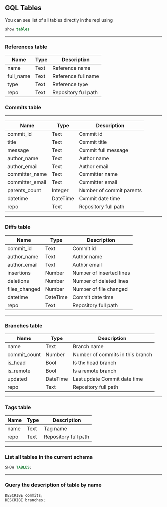 ## GQL Tables

You can see list of all tables directly in the repl using

```sql
show tables

```

---

### References table

| Name      | Type | Description          |
| --------- | ---- | -------------------- |
| name      | Text | Reference name       |
| full_name | Text | Reference full name  |
| type      | Text | Reference type       |
| repo      | Text | Repository full path |

### Commits table

---

| Name            | Type     | Description              |
| --------------- | -------- | ------------------------ |
| commit_id       | Text     | Commit id                |
| title           | Text     | Commit title             |
| message         | Text     | Commit full message      |
| author_name     | Text     | Author name              |
| author_email    | Text     | Author email             |
| committer_name  | Text     | Committer name           |
| committer_email | Text     | Committer email          |
| parents_count   | Integer  | Number of commit parents |
| datetime        | DateTime | Commit date time         |
| repo            | Text     | Repository full path     |

---

### Diffs table

| Name          | Type     | Description              |
| ------------- | -------- | ------------------------ |
| commit_id     | Text     | Commit id                |
| author_name   | Text     | Author name              |
| author_email  | Text     | Author email             |
| insertions    | Number   | Number of inserted lines |
| deletions     | Number   | Number of deleted lines  |
| files_changed | Number   | Number of file changed   |
| datetime      | DateTime | Commit date time         |
| repo          | Text     | Repository full path     |

---

### Branches table

| Name         | Type     | Description                      |
| ------------ | -------- | -------------------------------- |
| name         | Text     | Branch name                      |
| commit_count | Number   | Number of commits in this branch |
| is_head      | Bool     | Is the head branch               |
| is_remote    | Bool     | Is a remote branch               |
| updated      | DateTime | Last update Commit date time     |
| repo         | Text     | Repository full path             |

---

### Tags table

| Name | Type | Description          |
| ---- | ---- | -------------------- |
| name | Text | Tag name             |
| repo | Text | Repository full path |

---

### List all tables in the current schema

```sql
SHOW TABLES;
```

---

### Query the description of table by name

```sql
DESCRIBE commits;
DESCRIBE branches;
```
